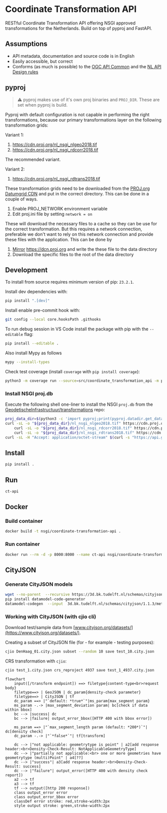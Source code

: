 # Coordinate Transformation API

RESTful Coordinate Transformation API offering NSGI approved transformations
for the Netherlands. Build on top of pyproj and FastAPI.

## Assumptions

- API metadata, documentation and source code is in English
- Easily accessible, but correct
- Conforms (as much is possible) to the [OGC API
  Common](https://ogcapi.ogc.org/common/) and the [NL API Design
  rules](https://gitdocumentatie.logius.nl/publicatie/api/adr/)

## pyproj

> :warning: pyproj makes use of it's own proj binaries and `PROJ_DIR`. These are
> set when pyproj is build.

Pyproj with default configuration is not capable in performing the right
transformations, because our primary transformations layer on the following
transformation grids:

Variant 1:

1. <https://cdn.proj.org/nl_nsgi_nlgeo2018.tif>
1. <https://cdn.proj.org/nl_nsgi_rdcorr2018.tif>

The recommended variant.

Variant 2:

1. <https://cdn.proj.org/nl_nsgi_rdtrans2018.tif>

These transformation grids need to be downloaded from the [PROJ.org Datumgrid
CDN](https://cdn.proj.org/) and put in the correct directory. This can be done
in a couple of ways.

1. Enable PROJ_NETWORK environment variable
1. Edit proj.ini file by setting `network = on`

These will download the necessary files to a cache so they can be use for the
correct transformation. But this requires a network connection, preferable we
don't want to rely on this network connection and provide these files with the
application. This can be done by

1. [Mirror](https://pyproj4.github.io/pyproj/stable/transformation_grids.html)
   <https://dcn.proj.org> and write the these file to the data directory
1. Download the specific files to the root of the data directory

## Development

To install from source requires minimum version of pip: `23.2.1`.

Install dev dependencies with:

```sh
pip install ".[dev]"
```

Install enable pre-commit hook with:

```sh
git config --local core.hooksPath .githooks
```

To run debug session in VS Code install the package with pip with the
`--editable` flag:

```sh
pip install --editable .
```

Also install Mypy as follows

```sh
mypy --install-types
```

Check test coverage (install `coverage` with `pip install coverage`):

```sh
python3 -m coverage run --source=src/coordinate_transformation_api -m pytest -v tests && python3 -m coverage report -m
```

### Install NSGI proj.db

Execute the following shell one-liner to install the NSGI `proj.db` from the [GeodetischeInfrastructuur/transformations](https://github.com/GeodetischeInfrastructuur/transformations/releases) repo:


```sh
proj_data_dir=$(python3 -c 'import pyproj;print(pyproj.datadir.get_data_dir());')
curl -sL -o "${proj_data_dir}/nl_nsgi_nlgeo2018.tif" https://cdn.proj.org/nl_nsgi_nlgeo2018.tif && \
    curl -sL -o "${proj_data_dir}/nl_nsgi_rdcorr2018.tif" https://cdn.proj.org/nl_nsgi_rdcorr2018.tif && \
    curl -sL -o "${proj_data_dir}/nl_nsgi_rdtrans2018.tif" https://cdn.proj.org/nl_nsgi_rdtrans2018.tif && \
curl -sL -H "Accept: application/octet-stream" $(curl -s "https://api.github.com/repos/GeodetischeInfrastructuur/transformations/releases/latest" | jq -r '.assets[] | select(.name=="proj.db").url') -o "${proj_data_dir}/proj.db"
```

## Install

```bash
pip install .
```

## Run

```bash
ct-api
```

## Docker

### Build container

```bash
docker build -t nsgi/coordinate-transformation-api .
```

### Run container

```bash
docker run --rm -d -p 8000:8000 --name ct-api nsgi/coordinate-transformation-api
```

## CityJSON

### Generate CityJSON models

```sh
wget --no-parent  --recursive https://3d.bk.tudelft.nl/schemas/cityjson/1.1.3/
pip install datamodel-code-generator
datamodel-codegen  --input  3d.bk.tudelft.nl/schemas/cityjson/1.1.3/metadata.schema.json  --input-file-type jsonschema --output cityjson.py
```

### Working with CityJSON (with cjio cli)

Download test/sample data from
[www.cityjson.org/datasets/](https://www.cityjson.org/datasets/).

Creating a subset of CityJSON file (for - for example - testing purposes):

```sh
cjio DenHaag_01.city.json subset --random 10 save test_10.city.json
```

CRS transformation with `cjio`:

```sh
cjio test_1.city.json crs_reproject 4937 save test_1_4937.city.json
```

```mermaid
flowchart
    input([/transform endpoint]) ==> filetype{content-type<br>request body}
    filetype==> | GeoJSON | dc_param{density-check parameter}
    filetype==> | CityJSON | tf 
    dc_param ==> |"`default: *true*`"|ms_param{max_segment param}
    ms_param -.-> |max_segment_deviation param| bc[check if data within bbox]
    bc --> |success| dc
    bc --> |failure| output_error_bbox([HTTP 400 with bbox error])

    ms_param ==> |"`max_segment_length param (default: *200*)`"| dc[density check]
    dc_param -.-> |"`*false*`"| tf[transform]
    
    dc --> |"not applicable: geometrytype is point" | a2[add response header:<br>Density-Check-Result: NotApplicableGeometryType]
    dc --> |"partially not applicable:<br> one or more geometries have geometrytype (multi)Point" | a4[??]
    dc --> |"success"| a3[add response header:<br>Density-Check-Result: success]
    dc --> |"failure"| output_error([HTTP 400 with density check report])
    a2 --> tf
    a3 --> tf
    tf --> output([http 200 response])
    class output_error error
    class output_error_bbox error
    classDef error stroke: red,stroke-width:2px
    style output stroke: green,stroke-width:2px
```
